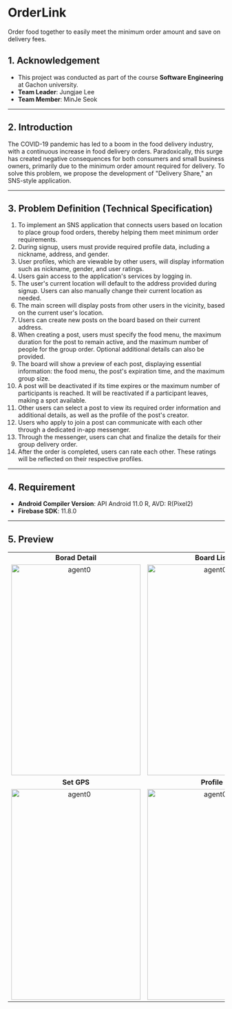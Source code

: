 # OrderLink
Order food together to easily meet the minimum order amount and save on delivery fees.

## 1. Acknowledgement
+ This project was conducted as part of the course **Software Engineering** at Gachon university.
+ **Team Leader**: Jungjae Lee
+ **Team Member**: MinJe Seok

---

## 2. Introduction
The COVID-19 pandemic has led to a boom in the food delivery industry, with a continuous increase in food delivery orders. Paradoxically, this surge has created negative consequences for both consumers and small business owners, primarily due to the minimum order amount required for delivery. To solve this problem, we propose the development of "Delivery Share," an SNS-style application.

---

## 3. Problem Definition (Technical Specification)
1. To implement an SNS application that connects users based on location to place group food orders, thereby helping them meet minimum order requirements.
2. During signup, users must provide required profile data, including a nickname, address, and gender.
3. User profiles, which are viewable by other users, will display information such as nickname, gender, and user ratings.
4. Users gain access to the application's services by logging in.
5. The user's current location will default to the address provided during signup. Users can also manually change their current location as needed.
6. The main screen will display posts from other users in the vicinity, based on the current user's location.
7. Users can create new posts on the board based on their current address.
8. When creating a post, users must specify the food menu, the maximum duration for the post to remain active, and the maximum number of people for the group order. Optional additional details can also be provided.
9. The board will show a preview of each post, displaying essential information: the food menu, the post's expiration time, and the maximum group size.
10. A post will be deactivated if its time expires or the maximum number of participants is reached. It will be reactivated if a participant leaves, making a spot available.
11. Other users can select a post to view its required order information and additional details, as well as the profile of the post's creator.
12. Users who apply to join a post can communicate with each other through a dedicated in-app messenger.
13. Through the messenger, users can chat and finalize the details for their group delivery order.
14. After the order is completed, users can rate each other. These ratings will be reflected on their respective profiles.

---

## 4. Requirement
+ **Android Compiler Version**: API Android 11.0 R, AVD: R(Pixel2)
+ **Firebase SDK**: 11.8.0

---

## 5. Preview
<table>
  <tr>
    <td align="center"><b>Borad Detail</b></td>
    <td align="center"><b>Board List</b></td>
  </tr>
  <tr>
    <td align="center"><img src="https://github.com/user-attachments/assets/470dbdde-702c-4aa2-a0e7-9017ec5da717" alt="agent0" width="300" height="490"></td>
    <td align="center"><img src="https://github.com/user-attachments/assets/5cd8a4bf-8220-475f-80bb-3964cf09dee4" alt="agent0" width="300" height="490"></td>
  </tr>
  <tr>
    <td align="center"><b>Set GPS</b></td>
    <td align="center"><b>Profile</b></td>
  </tr>
  <tr>
    <td align="center"><img src="https://github.com/user-attachments/assets/40d43072-b359-4d0a-8064-503efc4e1037" alt="agent0" width="300" height="490"></td>
    <td align="center"><img src="https://github.com/user-attachments/assets/cff1d4a2-0f66-4f38-9fbe-269b12997a13" alt="agent0" width="300" height="490"></td>
  </tr>
</table>
